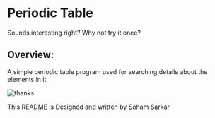 

# Periodic Table
Sounds interesting right? Why not try it once?
<br>
## Overview:
A simple periodic table program used for searching details about the elements in it




![thanks](https://media.giphy.com/media/3o6ozuHcxTtVWJJn32/giphy.gif)

This README is Designed and written by [Soham Sarkar](https://github.com/smart-worker)
